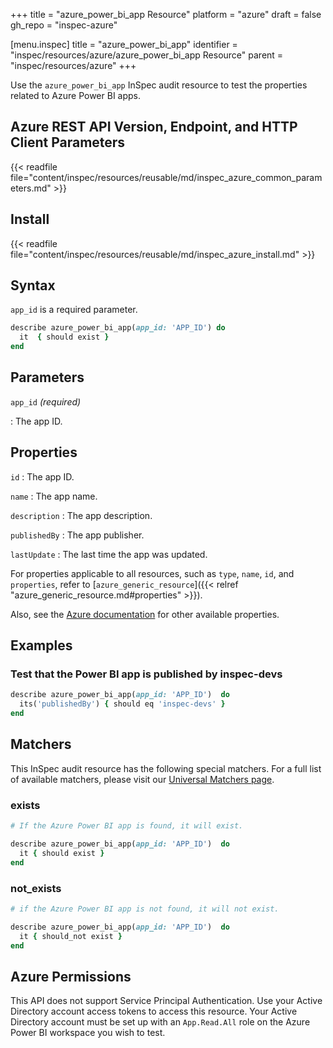+++
title = "azure_power_bi_app Resource"
platform = "azure"
draft = false
gh_repo = "inspec-azure"

[menu.inspec]
title = "azure_power_bi_app"
identifier = "inspec/resources/azure/azure_power_bi_app Resource"
parent = "inspec/resources/azure"
+++

Use the `azure_power_bi_app` InSpec audit resource to test the properties related to Azure Power BI apps.

## Azure REST API Version, Endpoint, and HTTP Client Parameters

{{< readfile file="content/inspec/resources/reusable/md/inspec_azure_common_parameters.md" >}}

## Install

{{< readfile file="content/inspec/resources/reusable/md/inspec_azure_install.md" >}}

## Syntax

`app_id` is a required parameter.

```ruby
describe azure_power_bi_app(app_id: 'APP_ID') do
  it  { should exist }
end
```

## Parameters

`app_id` _(required)_

: The app ID.

## Properties

`id`
: The app ID.

`name`
: The app name.

`description`
: The app description.

`publishedBy`
: The app publisher.

`lastUpdate`
: The last time the app was updated.

For properties applicable to all resources, such as `type`, `name`, `id`, and `properties`, refer to [`azure_generic_resource`]({{< relref "azure_generic_resource.md#properties" >}}).

Also, see the [Azure documentation](https://docs.microsoft.com/en-us/rest/api/power-bi/apps/get-app) for other available properties.

## Examples

### Test that the Power BI app is published by inspec-devs

```ruby
describe azure_power_bi_app(app_id: 'APP_ID')  do
  its('publishedBy') { should eq 'inspec-devs' }
end
```

## Matchers

This InSpec audit resource has the following special matchers. For a full list of available matchers, please visit our [Universal Matchers page](/inspec/matchers/).

### exists

```ruby
# If the Azure Power BI app is found, it will exist.

describe azure_power_bi_app(app_id: 'APP_ID')  do
  it { should exist }
end
```

### not_exists

```ruby
# if the Azure Power BI app is not found, it will not exist.

describe azure_power_bi_app(app_id: 'APP_ID')  do
  it { should_not exist }
end
```

## Azure Permissions

This API does not support Service Principal Authentication. Use your Active Directory account access tokens to access this resource.
Your Active Directory account must be set up with an `App.Read.All` role on the Azure Power BI workspace you wish to test.

